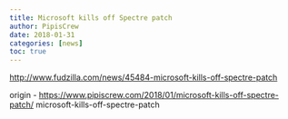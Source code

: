 ```yaml
---
title: Microsoft kills off Spectre patch
author: PipisCrew
date: 2018-01-31
categories: [news]
toc: true
---
```


http://www.fudzilla.com/news/45484-microsoft-kills-off-spectre-patch

origin - https://www.pipiscrew.com/2018/01/microsoft-kills-off-spectre-patch/ microsoft-kills-off-spectre-patch